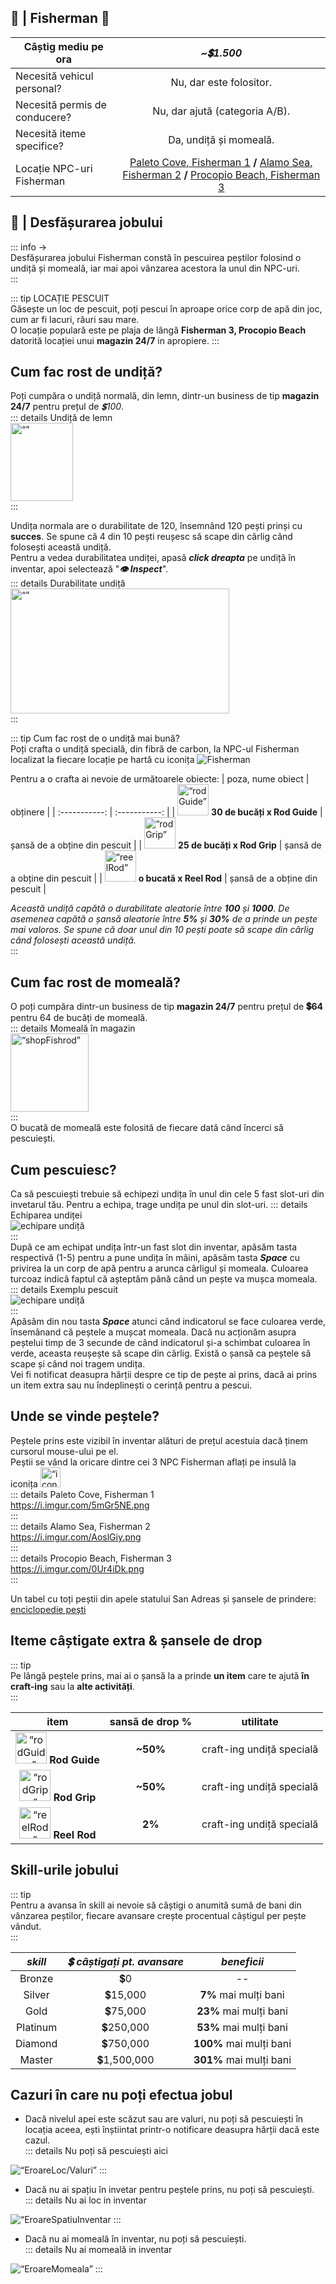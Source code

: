 ## 🗽 | Fisherman 🎣

| **Câștig mediu pe ora** | _**~💲1.500**_ |
| ------------- | :-----------: |
| Necesită vehicul personal? | Nu, dar este folositor. |
| Necesită permis de conducere? | Nu, dar ajută (categoria A/B). |
| Necesită iteme specifice? | Da, undiță și momeală. |
| Locație NPC-uri Fisherman | [Paleto Cove, Fisherman 1](https://i.imgur.com/5mGr5NE.png) **/** [Alamo Sea, Fisherman 2](https://i.imgur.com/AoslGiy.png) **/** [Procopio Beach, Fisherman 3](https://i.imgur.com/0Ur4iDk.png) |

##  🗽 | Desfășurarea jobului
::: info ->  
Desfășurarea jobului Fisherman constă în pescuirea peștilor folosind o undiță și momeală, iar mai apoi vânzarea acestora la unul din NPC-uri.  
:::  

::: tip LOCAȚIE PESCUIT  
Găsește un loc de pescuit, poți pescui în aproape orice corp de apă din joc, cum ar fi lacuri, râuri sau mare.  
O locație populară este pe plaja de lângă **Fisherman 3, Procopio Beach** datorită locației unui **magazin 24/7** in apropiere. 
:::

## Cum fac rost de undiță?

Poți cumpăra o undiță normală, din lemn, dintr-un business de tip **magazin 24/7** pentru prețul de _💲100_.  
::: details Undiță de lemn  
 <img src="https://i.imgur.com/i8RG0sN.png" alt= “” width="100" height="125">  
:::

Undița normala are o durabilitate de 120, însemnând 120 pești prinși cu **succes**. Se spune că 4 din 10 pești reușesc să scape din cârlig când folosești această undiță.  
Pentru a vedea durabilitatea undiței, apasă _**click dreapta**_ pe undiță în inventar, apoi selectează "_**👁️ Inspect**_".  
::: details Durabilitate undiță  
<img src="https://i.imgur.com/l24Y6He.png" alt= “” width="350" height="200">  
:::  
 
::: tip Cum fac rost de o undiță mai bună?  
Poți crafta o undiță specială, din fibră de carbon, la NPC-ul Fisherman localizat la fiecare locație pe hartă cu iconița ![Fisherman](https://i.imgur.com/W89GtyV.png)

Pentru a o crafta ai nevoie de următoarele obiecte:
| poza, nume obiect | obținere |
| :-----------: | :-----------: |
| <img src="https://i.imgur.com/Wnnlxz8.png" alt= “rodGuide” width="50" height="50"> **30 de bucăți x Rod Guide** | șansă de a obține din pescuit |
| <img src="https://i.imgur.com/IF3BKBI.png" alt= “rodGrip” width="50" height="50"> **25 de bucăți x Rod Grip** | șansă de a obține din pescuit |
|  <img src="https://i.imgur.com/mF8EOhE.png" alt= “reelRod” width="50" height="50"> **o bucată x Reel Rod** | șansă de a obține din pescuit |  

_Această undiță capătă o durabilitate aleatorie între **100** și **1000**. De asemenea capătă o șansă aleatorie între **5%** și **30%** de a prinde un pește mai valoros. Se spune că doar unul din 10 pești poate să scape din cârlig când folosești această undiță._  
:::

## Cum fac rost de momeală?

O poți cumpăra dintr-un business de tip **magazin 24/7** pentru prețul de **💲64** pentru 64 de bucăți de momeală.  
::: details Momeală în magazin   
<img src="https://i.imgur.com/qdsVOWE.png" alt= “shopFishrod” width="125" height="125">  
:::  
O bucată de momeală este folosită de fiecare dată când încerci să pescuiești.

## Cum pescuiesc?

Ca să pescuiești trebuie să echipezi undița în unul din cele 5 fast slot-uri din invetarul tău. Pentru a echipa, trage undița pe unul din slot-uri.
::: details Echiparea undiței  
![echipare undiță](https://i.imgur.com/XpaQb63.gif)  
:::  
După ce am echipat undița într-un fast slot din inventar, apăsăm tasta respectivă (1-5) pentru a pune undița în mâini, apăsăm tasta _**Space**_ cu privirea la un corp de apă pentru a arunca cârligul și momeala. Culoarea turcoaz indică faptul că așteptăm până când un pește va mușca momeala.  
::: details Exemplu pescuit  
![echipare undiță](https://i.imgur.com/qXwSTRb.gif)  
:::  
Apăsăm din nou tasta _**Space**_ atunci când indicatorul se face culoarea verde, însemânand că peștele a mușcat momeala. Dacă nu acționăm asupra peștelui timp de 3 secunde de când indicatorul și-a schimbat culoarea în verde, aceasta reușește să scape din cârlig.
Există o șansă ca peștele să scape și când noi tragem undița.  
Vei fi notificat deasupra hărții despre ce tip de pește ai prins, dacă ai prins un item extra sau nu îndeplinești o cerință pentru a pescui.

## Unde se vinde peștele?

Peștele prins este vizibil în inventar alături de prețul acestuia dacă ținem cursorul mouse-ului pe el.  
Peștii se vând la oricare dintre cei 3 NPC Fisherman aflați pe insulă la iconița <img src="https://i.imgur.com/W89GtyV.png" alt= “iconFisherman” width="32" height="32">  
::: details Paleto Cove, Fisherman 1  
https://i.imgur.com/5mGr5NE.png  
:::  
::: details Alamo Sea, Fisherman 2  
https://i.imgur.com/AoslGiy.png  
:::  
::: details Procopio Beach, Fisherman 3  
https://i.imgur.com/0Ur4iDk.png  
:::  

Un tabel cu toți peștii din apele statului San Adreas și șansele de prindere: [enciclopedie pești](./fisherman-fishes.md/)

## Iteme câștigate extra & șansele de drop
::: tip  
Pe lângă peștele prins, mai ai o șansă la a prinde **un item** care te ajută **în craft-ing** sau la **alte activități**.  
:::

| **item** |      **sansă de drop %**      | **utilitate**
| :-----------: | :-----------: | :-----------: |
| <img src="https://i.imgur.com/Wnnlxz8.png" alt= “rodGuide” width="50" height="50"> **Rod Guide** |  **~50%**  | craft-ing undiță specială |
| <img src="https://i.imgur.com/IF3BKBI.png" alt= “rodGrip” width="50" height="50"> **Rod Grip** |  **~50%** | craft-ing undiță specială |
|  <img src="https://i.imgur.com/mF8EOhE.png" alt= “reelRod” width="50" height="50"> **Reel Rod** | **2%**  | craft-ing undiță specială |
 

## Skill-urile jobului
::: tip  
Pentru a avansa în skill ai nevoie să câștigi o anumită sumă de bani din vânzarea peștilor, fiecare avansare crește procentual câștigul per pește vândut.  
:::

| _**skill**_ | _**💲 câștigați pt. avansare**_ | _**beneficii**_
| :-----------: | :-----------: | :-----------: |
| Bronze | 💲0 | -- |
| Silver | 💲15,000 | **7%** mai mulți bani |
| Gold | 💲75,000 | **23%** mai mulți bani |
| Platinum | 💲250,000 | **53%** mai mulți bani |
| Diamond | 💲750,000 | **100%** mai mulți bani |
| Master | 💲1,500,000 | **301%** mai mulți bani |

## Cazuri în care nu poți efectua jobul  
 
* Dacă nivelul apei este scăzut sau are valuri, nu poți să pescuiești în locația aceea, ești înștiintat printr-o notificare deasupra hărții dacă este cazul.  
::: details Nu poți să pescuiești aici  
 <img src="https://i.imgur.com/z0OnAOM.png" alt= “EroareLoc/Valuri” width="" height="">  
:::  

* Dacă nu ai spațiu în invetar pentru peștele prins, nu poți să pescuiești.  
::: details Nu ai loc in inventar  
 <img src="https://i.imgur.com/rE8Cvc9.png" alt= “EroareSpatiuInventar width="" height="">  
:::  

* Dacă nu ai momeală în inventar, nu poți să pescuiești.  
::: details Nu ai momeală in inventar  
 <img src="https://i.imgur.com/1zQ91yu.png" alt= “EroareMomeala” width="" height="">  
:::  